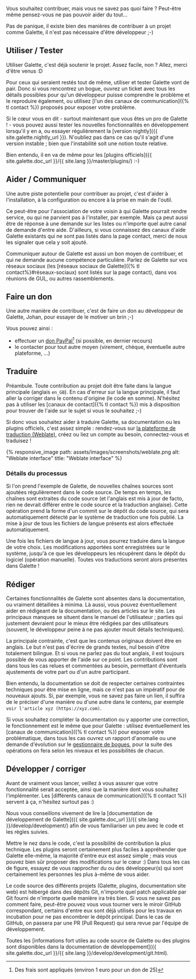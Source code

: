Vous souhaitez contribuer, mais vous ne savez pas quoi faire ? Peut-être même pensez-vous ne pas pouvoir aider du tout...

Pas de panique, il existe bien des manières de contribuer à un projet comme Galette, il n'est pas nécessaire d'être développeur ;-)

## Utiliser / Tester

Utiliser Galette, c'est déjà soutenir le projet. Assez facile, non ? Allez, merci d'être venus :D

Pour ceux qui seraient restés tout de même, utiliser et tester Galette vont de pair. Donc si vous rencontrez un bogue, ouvrez un ticket avec tous les détails possibles pour qu'un développeur puisse comprendre le problème et le reproduire également, ou utilisez [l'un des canaux de communication]({% tl contact %}) proposés pour exposer votre problème.

Si le cœur vous en dit - surtout maintenant que vous êtes un pro de Galette ! - vous pouvez aussi tester les nouvelles fonctionnalités en développement lorsqu'il y en a, ou essayer régulièrement la [version nightly]({{ site.galette.nightly_url }}).  N'oubliez pas dans ce cas qu'il s'agit d'une version instable ; bien que l'instabilité soit une notion toute relative.

Bien entendu, il en va de même pour les [plugins officiels]({{ site.galette.doc_url }}/{{ site.lang }}/master/plugins/) :-)

## Aider / Communiquer

Une autre piste potentielle pour contribuer au projet, c'est d'aider à l'installation, à la configuration ou encore à la prise en main de l'outil.

Ce peut-être pour l'association de votre voisin à qui Galette pourrait rendre service, ou qui ne parvient pas à l'installer, par exemple.
Mais ça peut aussi être de réponse à une demande sur les listes ou n'importe quel autre canal de demande d'entre aide. D'ailleurs, si vous connaissez des canaux d'aide Galette existants qui ne sont pas listés dans la page contact, merci de nous les signaler que cela y soit ajouté.

Communiquer autour de Galette est aussi un bon moyen de contribuer, et qui ne demande aucune compétence particulière. Parlez de Galette sur vos réseaux sociaux (les [réseaux sociaux de Galette]({% tl contact%}#réseaux-sociaux) sont listés sur la page contact), dans vos réunions de GUL, ou autres rassemblements.

<a name="donate"></a>
## Faire un don

Une autre manière de contribuer, c'est de faire un don au développeur de Galette, Johan, pour essayer de le motiver un brin ;-)

Vous pouvez ainsi :

* effectuer un [don PayPal](https://www.paypal.me/galettesoft)[^1] (si possible, en dernier recours)
* le contacter pour tout autre moyen (virement, chèque, éventuelle autre plateforme, ...)

[^1]: Des frais sont appliqués (environ 1 euro pour un don de 25)

## Traduire

Préambule. Toute contribution au projet doit être faite dans la langue principale (anglais `en_GB`). En cas d'erreur sur la langue principale, il faut aller la corriger dans le contenu d'origine (le code en somme).
N'hésitez pas à utiliser les [canaux de contact]({% tl contact %}) mis à disposition pour trouver de l'aide sur le sujet si vous le souhaitez ;-)

Si donc vous souhaitez aider à traduire Galette, sa documentation ou les plugins officiels, c'est assez simple : rendez-vous sur [la plateforme de traduction (Weblate)](https://hosted.weblate.org/projects/galette/), créez ou liez un compte au besoin, connectez-vous et traduisez !

{% responsive_image path: assets/images/screenshots/weblate.png alt: "Weblate interface" title: "Weblate interface" %}

### Détails du processus

Si l'on prend l'exemple de Galette, de nouvelles chaînes sources sont ajoutées régulièrement dans le code source. De temps en temps, les chaînes sont extraites du code source (et l'anglais est mis à jour de facto, rien ne devrait différer entre le code source et la traduction anglaise).
Cette opération prend la forme d'un commit sur le dépôt du code source, qui sera automatiquement détecté par le système de traduction une fois publié. La mise à jour de tous les fichiers de langue présents est alors effectuée automatiquement.

Une fois les fichiers de langue à jour, vous pourrez traduire dans la langue de votre choix. Les modifications apportées sont enregistrées sur le système, jusqu'à ce que les développeurs les récupèrent dans le dépôt du logiciel (opération manuelle). Toutes vos traductions seront alors présentes dans Galette !

## Rédiger

Certaines fonctionnalités de Galette sont absentes dans la documentation, ou vraiment détaillées à minima. Là aussi, vous pouvez éventuellement aider en rédigeant de la documentation, ou des articles sur le site. Les principaux manques se situent dans le manuel de l'utilisateur ; parties qui justement devraient pour le mieux être rédigées par des utilisateurs (souvent, le développeur peine à ne pas ajouter moult détails techniques).

La principale contrainte, c'est que les contenus originaux doivent être en anglais. Le but n'est pas d'écrire de grands textes, nul besoin d'être totalement bilingue. Et si vous ne parlez pas du tout anglais, il est toujours possible de vous apporter de l'aide sur ce point.
Les contributions sont dans tous les cas relues et commentées au besoin, permettant d'éventuels ajustements de votre part ou d'un autre participant.

Bien entendu, la documentation se doit de respecter certaines contraintes techniques pour être mise en ligne, mais ce n'est pas un impératif pour de nouveaux ajouts. Si, par exemple, vous ne savez pas faire un lien, il suffira de le préciser d'une manière ou d'une autre dans le contenu, par exemple  `voir l'article xyz (https://xyz.com)`.

Si vous souhaitez compléter la documentation ou y apporter une correction, le fonctionnement est le même que pour Galette : utilisez éventuellement les [canaux de communication]({% tl contact %}) pour exposer votre problématique, dans tous les cas ouvrez un rapport d'anomalie ou une demande d'évolution sur le [gestionnaire de bogues](https://bugs.galette.eu/projects/documentation-galette), pour la suite des opérations  on fera selon les niveaux et les possibilités de chacun.

## Développer / corriger

Avant de vraiment vous lancer, veillez à vous assurer que votre fonctionnalité serait acceptée, ainsi que la manière dont vous souhaitez l'implémenter. Les [différents canaux de communication]({% tl contact %}) servent à ça, n'hésitez surtout pas :)

Nous vous conseillons vivement de lire la [documentation de développement de Galette]({{ site.galette.doc_url }}/{{ site.lang }}/develop/development/) afin de vous familiariser un peu avec le code et les règles suivies.

Mettre le nez dans le code, c'est la possibilité de contribution la plus technique. Les plugins seront certainement plus faciles à appréhender que Galette elle-même, la majorité d'entre eux est assez simple ; mais vous pouvez bien sûr proposer des modifications sur le cœur :)
Dans tous les cas de figure, essayez de vous rapprocher du ou des développeur(s) qui sont certainement les personnes les plus à-même de vous aider.

Le code source des différents projets (Galette, plugins, documentation site web) est hébergé dans des dépôts Git, n'importe quel patch applicable par Git fourni de n'importe quelle manière ira très bien. Si vous ne savez pas comment faire, peut-être pouvez vous vous tourner vers le miroir GitHub correspondant, certains d'entre eux sont déjà utilisés pour les travaux en incubation pour ne pas encombrer le dépôt principal. Dans le cas de GitHub, on passera par une PR (Pull Request) qui sera revue par l'équipe de développement.

Toutes les [informations fort utiles au code source de Galette ou des plugins sont disponibles dans la documentation de développement]({{ site.galette.doc_url }}/{{ site.lang }}/develop/development/git.html).
